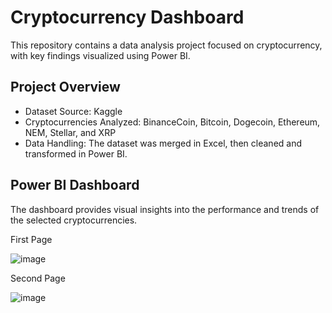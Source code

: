 # Cryptocurrency Dashboard

This repository contains a data analysis project focused on cryptocurrency, with key findings visualized using Power BI.

## Project Overview

* Dataset Source: Kaggle
* Cryptocurrencies Analyzed: BinanceCoin, Bitcoin, Dogecoin, Ethereum, NEM, Stellar, and XRP
* Data Handling: The dataset was merged in Excel, then cleaned and transformed in Power BI.

## Power BI Dashboard
The dashboard provides visual insights into the performance and trends of the selected cryptocurrencies.

First Page

![image](https://user-images.githubusercontent.com/73467549/202675267-84702fb7-a150-472d-bd39-bf6ea0e276f6.png)

Second Page

![image](https://user-images.githubusercontent.com/73467549/202675327-811dec05-c6fe-4274-b6d6-956ee44ecbe8.png)
